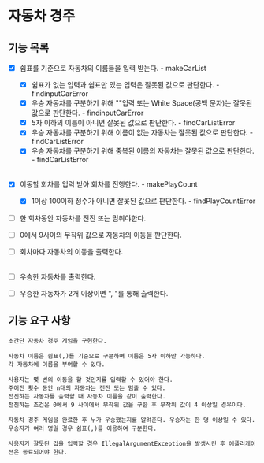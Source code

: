 # 자동차 경주

## 기능 목록

- [x] 쉼표를 기준으로 자동차의 이름들을 입력 받는다. - makeCarList
  - [x] 쉼표가 없는 입력과 쉼표만 있는 입력은 잘못된 값으로 판단한다. - findinputCarError
  - [x] 우승 자동차를 구분하기 위해 ""입력 또는 White Space(공백 문자)는 잘못된 값으로 판단한다. - findinputCarError
  - [x] 5자 이하의 이름이 아니면 잘못된 값으로 판단한다. - findCarListError
  - [x] 우승 자동차를 구분하기 위해 이름이 없는 자동차는 잘못된 값으로 판단한다. - findCarListError
  - [x] 우승 자동차를 구분하기 위해 중복된 이름의 자동차는 잘못된 값으로 판단한다. - findCarListError<br><br>

- [x] 이동할 회차를 입력 받아 회차를 진행한다. - makePlayCount
  - [x] 1이상 100이하 정수가 아니면 잘못된 값으로 판단한다. - findPlayCountError
- [ ] 한 회차동안 자동차를 전진 또는 멈춰야한다.
- [ ] 0에서 9사이의 무작위 값으로 자동차의 이동을 판단한다.
- [ ] 회차마다 자동차의 이동을 출력한다.<br><br>

- [ ] 우승한 자동차를 출력한다.
- [ ] 우승한 자동차가 2개 이상이면 ", "를 통해 출력한다.

## 기능 요구 사항

    초간단 자동차 경주 게임을 구현한다.

    자동차 이름은 쉼표(,)를 기준으로 구분하며 이름은 5자 이하만 가능하다.
    각 자동차에 이름을 부여할 수 있다.

    사용자는 몇 번의 이동을 할 것인지를 입력할 수 있어야 한다.
    주어진 횟수 동안 n대의 자동차는 전진 또는 멈출 수 있다.
    전진하는 자동차를 출력할 때 자동차 이름을 같이 출력한다.
    전진하는 조건은 0에서 9 사이에서 무작위 값을 구한 후 무작위 값이 4 이상일 경우이다.

    자동차 경주 게임을 완료한 후 누가 우승했는지를 알려준다. 우승자는 한 명 이상일 수 있다.
    우승자가 여러 명일 경우 쉼표(,)를 이용하여 구분한다.

    사용자가 잘못된 값을 입력할 경우 IllegalArgumentException을 발생시킨 후 애플리케이션은 종료되어야 한다.
